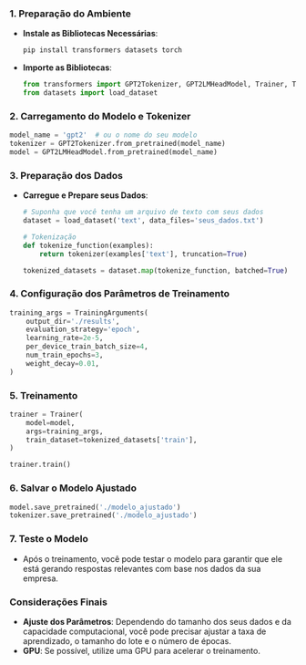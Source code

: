 ### 1. **Preparação do Ambiente**

- **Instale as Bibliotecas Necessárias**:
  ```bash
  pip install transformers datasets torch
  ```
- **Importe as Bibliotecas**:
  ```python
  from transformers import GPT2Tokenizer, GPT2LMHeadModel, Trainer, TrainingArguments
  from datasets import load_dataset
  ```

### 2. **Carregamento do Modelo e Tokenizer**

```python
model_name = 'gpt2'  # ou o nome do seu modelo
tokenizer = GPT2Tokenizer.from_pretrained(model_name)
model = GPT2LMHeadModel.from_pretrained(model_name)
```

### 3. **Preparação dos Dados**

- **Carregue e Prepare seus Dados**:

  ```python
  # Suponha que você tenha um arquivo de texto com seus dados
  dataset = load_dataset('text', data_files='seus_dados.txt')

  # Tokenização
  def tokenize_function(examples):
      return tokenizer(examples['text'], truncation=True)

  tokenized_datasets = dataset.map(tokenize_function, batched=True)
  ```

### 4. **Configuração dos Parâmetros de Treinamento**

```python
training_args = TrainingArguments(
    output_dir='./results',
    evaluation_strategy='epoch',
    learning_rate=2e-5,
    per_device_train_batch_size=4,
    num_train_epochs=3,
    weight_decay=0.01,
)
```

### 5. **Treinamento**

```python
trainer = Trainer(
    model=model,
    args=training_args,
    train_dataset=tokenized_datasets['train'],
)

trainer.train()
```

### 6. **Salvar o Modelo Ajustado**

```python
model.save_pretrained('./modelo_ajustado')
tokenizer.save_pretrained('./modelo_ajustado')
```

### 7. **Teste o Modelo**

- Após o treinamento, você pode testar o modelo para garantir que ele está gerando respostas relevantes com base nos dados da sua empresa.

### Considerações Finais

- **Ajuste dos Parâmetros**: Dependendo do tamanho dos seus dados e da capacidade computacional, você pode precisar ajustar a taxa de aprendizado, o tamanho do lote e o número de épocas.
- **GPU**: Se possível, utilize uma GPU para acelerar o treinamento.